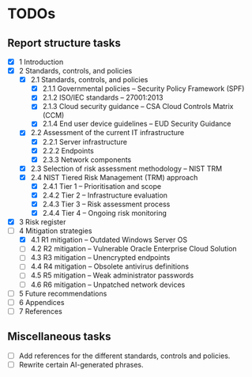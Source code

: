 # TODOs

## Report structure tasks

- [x] 1 Introduction
- [x] 2 Standards, controls, and policies
  - [x] 2.1 Standards, controls, and policies
    - [x] 2.1.1 Governmental policies – Security Policy Framework (SPF)
    - [x] 2.1.2 ISO/IEC standards – 27001:2013
    - [x] 2.1.3 Cloud security guidance – CSA Cloud Controls Matrix (CCM)
    - [x] 2.1.4 End user device guidelines – EUD Security Guidance
  - [x] 2.2 Assessment of the current IT infrastructure
    - [x] 2.2.1 Server infrastructure
    - [x] 2.2.2 Endpoints
    - [x] 2.3.3 Network components
  - [x] 2.3 Selection of risk assessment methodology – NIST TRM
  - [x] 2.4 NIST Tiered Risk Management (TRM) approach
    - [x] 2.4.1 Tier 1 – Prioritisation and scope
    - [x] 2.4.2 Tier 2 – Infrastructure evaluation
    - [x] 2.4.3 Tier 3 – Risk assessment process
    - [x] 2.4.4 Tier 4 – Ongoing risk monitoring
- [x] 3 Risk register
- [ ] 4 Mitigation strategies
  - [x] 4.1 R1 mitigation – Outdated Windows Server OS
  - [ ] 4.2 R2 mitigation – Vulnerable Oracle Enterprise Cloud Solution
  - [ ] 4.3 R3 mitigation – Unencrypted endpoints
  - [ ] 4.4 R4 mitigation – Obsolete antivirus definitions
  - [ ] 4.5 R5 mitigation – Weak administrator passwords
  - [ ] 4.6 R6 mitigation – Unpatched network devices
- [ ] 5 Future recommendations
- [ ] 6 Appendices
- [ ] 7 References

## Miscellaneous tasks

- [ ] Add references for the different standards, controls and policies.
- [ ] Rewrite certain AI-generated phrases.
